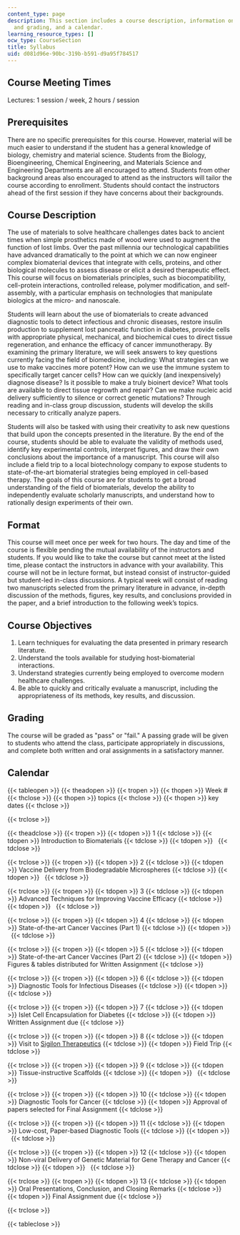 ```yaml
---
content_type: page
description: This section includes a course description, information on course format
  and grading, and a calendar.
learning_resource_types: []
ocw_type: CourseSection
title: Syllabus
uid: d081d96e-90bc-319b-b591-d9a95f784517
---
```


Course Meeting Times
--------------------

Lectures: 1 session / week, 2 hours / session

Prerequisites
-------------

There are no specific prerequisites for this course. However, material will be much easier to understand if the student has a general knowledge of biology, chemistry and material science. Students from the Biology, Bioengineering, Chemical Engineering, and Materials Science and Engineering Departments are all encouraged to attend. Students from other background areas also encouraged to attend as the instructors will tailor the course according to enrollment. Students should contact the instructors ahead of the first session if they have concerns about their backgrounds.

Course Description
------------------

The use of materials to solve healthcare challenges dates back to ancient times when simple prosthetics made of wood were used to augment the function of lost limbs. Over the past millennia our technological capabilities have advanced dramatically to the point at which we can now engineer complex biomaterial devices that integrate with cells, proteins, and other biological molecules to assess disease or elicit a desired therapeutic effect. This course will focus on biomaterials principles, such as biocompatibility, cell-protein interactions, controlled release, polymer modification, and self-assembly, with a particular emphasis on technologies that manipulate biologics at the micro- and nanoscale.

Students will learn about the use of biomaterials to create advanced diagnostic tools to detect infectious and chronic diseases, restore insulin production to supplement lost pancreatic function in diabetes, provide cells with appropriate physical, mechanical, and biochemical cues to direct tissue regeneration, and enhance the efficacy of cancer immunotherapy. By examining the primary literature, we will seek answers to key questions currently facing the field of biomedicine, including: What strategies can we use to make vaccines more potent? How can we use the immune system to specifically target cancer cells? How can we quickly (and inexpensively) diagnose disease? Is it possible to make a truly bioinert device? What tools are available to direct tissue regrowth and repair? Can we make nucleic acid delivery sufficiently to silence or correct genetic mutations? Through reading and in-class group discussion, students will develop the skills necessary to critically analyze papers.

Students will also be tasked with using their creativity to ask new questions that build upon the concepts presented in the literature. By the end of the course, students should be able to evaluate the validity of methods used, identify key experimental controls, interpret figures, and draw their own conclusions about the importance of a manuscript. This course will also include a field trip to a local biotechnology company to expose students to state-of-the-art biomaterial strategies being employed in cell-based therapy. The goals of this course are for students to get a broad understanding of the field of biomaterials, develop the ability to independently evaluate scholarly manuscripts, and understand how to rationally design experiments of their own.

Format
------

This course will meet once per week for two hours. The day and time of the course is flexible pending the mutual availability of the instructors and students. If you would like to take the course but cannot meet at the listed time, please contact the instructors in advance with your availability. This course will not be in lecture format, but instead consist of instructor-guided but student-led in-class discussions. A typical week will consist of reading two manuscripts selected from the primary literature in advance, in-depth discussion of the methods, figures, key results, and conclusions provided in the paper, and a brief introduction to the following week’s topics.

Course Objectives
-----------------

1.  Learn techniques for evaluating the data presented in primary research literature.
2.  Understand the tools available for studying host-biomaterial interactions.
3.  Understand strategies currently being employed to overcome modern healthcare challenges.
4.  Be able to quickly and critically evaluate a manuscript, including the appropriateness of its methods, key results, and discussion.

Grading
-------

The course will be graded as "pass" or "fail." A passing grade will be given to students who attend the class, participate appropriately in discussions, and complete both written and oral assignments in a satisfactory manner.

Calendar
--------

{{< tableopen >}}
{{< theadopen >}}
{{< tropen >}}
{{< thopen >}}
Week #
{{< thclose >}}
{{< thopen >}}
topics
{{< thclose >}}
{{< thopen >}}
key dates
{{< thclose >}}

{{< trclose >}}

{{< theadclose >}}
{{< tropen >}}
{{< tdopen >}}
1
{{< tdclose >}}
{{< tdopen >}}
Introduction to Biomaterials
{{< tdclose >}}
{{< tdopen >}}
 
{{< tdclose >}}

{{< trclose >}}
{{< tropen >}}
{{< tdopen >}}
2
{{< tdclose >}}
{{< tdopen >}}
Vaccine Delivery from Biodegradable Microspheres
{{< tdclose >}}
{{< tdopen >}}
 
{{< tdclose >}}

{{< trclose >}}
{{< tropen >}}
{{< tdopen >}}
3
{{< tdclose >}}
{{< tdopen >}}
Advanced Techniques for Improving Vaccine Efficacy
{{< tdclose >}}
{{< tdopen >}}
 
{{< tdclose >}}

{{< trclose >}}
{{< tropen >}}
{{< tdopen >}}
4
{{< tdclose >}}
{{< tdopen >}}
State-of-the-art Cancer Vaccines (Part 1)
{{< tdclose >}}
{{< tdopen >}}
 
{{< tdclose >}}

{{< trclose >}}
{{< tropen >}}
{{< tdopen >}}
5
{{< tdclose >}}
{{< tdopen >}}
State-of-the-art Cancer Vaccines (Part 2)
{{< tdclose >}}
{{< tdopen >}}
Figures & tables distributed for Written Assignment
{{< tdclose >}}

{{< trclose >}}
{{< tropen >}}
{{< tdopen >}}
6
{{< tdclose >}}
{{< tdopen >}}
Diagnostic Tools for Infectious Diseases
{{< tdclose >}}
{{< tdopen >}}
 
{{< tdclose >}}

{{< trclose >}}
{{< tropen >}}
{{< tdopen >}}
7
{{< tdclose >}}
{{< tdopen >}}
Islet Cell Encapsulation for Diabetes
{{< tdclose >}}
{{< tdopen >}}
Written Assignment due
{{< tdclose >}}

{{< trclose >}}
{{< tropen >}}
{{< tdopen >}}
8
{{< tdclose >}}
{{< tdopen >}}
Visit to [Sigilon Therapeutics](http://sigilon.com/)
{{< tdclose >}}
{{< tdopen >}}
Field Trip
{{< tdclose >}}

{{< trclose >}}
{{< tropen >}}
{{< tdopen >}}
9
{{< tdclose >}}
{{< tdopen >}}
Tissue-instructive Scaffolds
{{< tdclose >}}
{{< tdopen >}}
 
{{< tdclose >}}

{{< trclose >}}
{{< tropen >}}
{{< tdopen >}}
10
{{< tdclose >}}
{{< tdopen >}}
Diagnostic Tools for Cancer
{{< tdclose >}}
{{< tdopen >}}
Approval of papers selected for Final Assignment
{{< tdclose >}}

{{< trclose >}}
{{< tropen >}}
{{< tdopen >}}
11
{{< tdclose >}}
{{< tdopen >}}
Low-cost, Paper-based Diagnostic Tools
{{< tdclose >}}
{{< tdopen >}}
 
{{< tdclose >}}

{{< trclose >}}
{{< tropen >}}
{{< tdopen >}}
12
{{< tdclose >}}
{{< tdopen >}}
Non-viral Delivery of Genetic Material for Gene Therapy and Cancer
{{< tdclose >}}
{{< tdopen >}}
 
{{< tdclose >}}

{{< trclose >}}
{{< tropen >}}
{{< tdopen >}}
13
{{< tdclose >}}
{{< tdopen >}}
Oral Presentations, Conclusion, and Closing Remarks
{{< tdclose >}}
{{< tdopen >}}
Final Assignment due
{{< tdclose >}}

{{< trclose >}}

{{< tableclose >}}